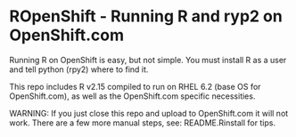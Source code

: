 ROpenShift - Running R and ryp2 on OpenShift.com
==========

Running R on OpenShift is easy, but not simple.  You must install R as a user and tell python (rpy2) where to find it.

This repo includes R v2.15 compiled to run on RHEL 6.2 (base OS for OpenShift.com), as well as the OpenShift.com specific necessities. 

WARNING: If you just close this repo and upload to OpenShift.com it will not work.  There are a few more manual steps, see: README.Rinstall for tips.
